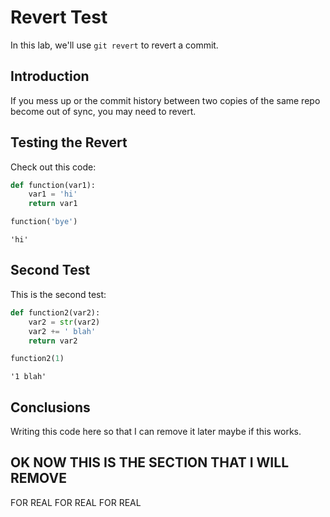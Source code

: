 
# Revert Test

In this lab, we'll use `git revert` to revert a commit.

## Introduction

If you mess up or the commit history between two copies of the same repo become out of sync, you may need to revert.

## Testing the Revert

Check out this code:


```python
def function(var1):
    var1 = 'hi'
    return var1

function('bye')
```




    'hi'



## Second Test
This is the second test:


```python
def function2(var2):
    var2 = str(var2)
    var2 += ' blah'
    return var2

function2(1)
```




    '1 blah'



## Conclusions
Writing this code here so that I can remove it later maybe if this works. 

## OK NOW THIS IS THE SECTION THAT I WILL REMOVE
FOR REAL FOR REAL FOR REAL
